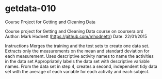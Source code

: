 # getdata-010
Course Project for Getting and Cleaning Data


Course project for Getting and Cleaning Data course on coursera.ord
Author: Mark Hodnett (https://github.com/mhodnett/)
Date: 22/01/2015

Instructions
Merges the training and the test sets to create one data set.
Extracts only the measurements on the mean and standard deviation for each measurement. 
Uses descriptive activity names to name the activities in the data set
Appropriately labels the data set with descriptive variable names. 
From the data set in step 4, creates a second, independent tidy data set with the average of each variable for each activity and each subject.


